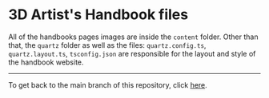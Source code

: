 # 3D Artist's Handbook files

All of the handbooks pages images are inside the `content` folder. Other than that, the `quartz` folder as well as the files: `quartz.config.ts`, `quartz.layout.ts`, `tsconfig.json` are responsible for the layout and style of the handbook website.

---

To get back to the main branch of this repository, click [here](https://github.com/sidney-eliot/3d-artists-handbook).
